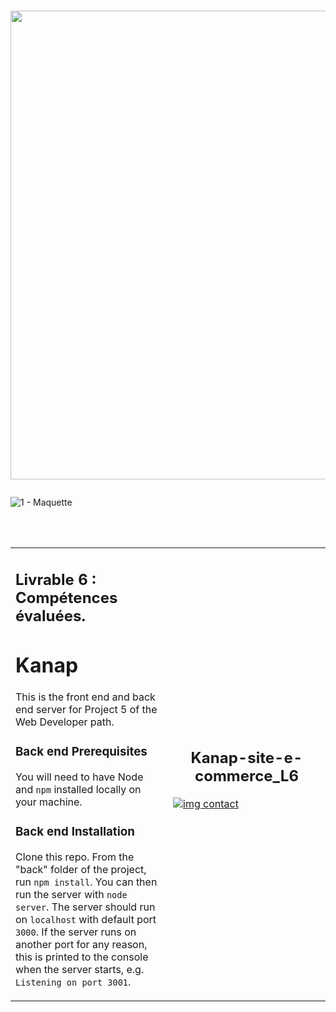 # <p align="center"><a href="https://github.com/franckdun/Learning-plan_Openclassrooms"><img src="https://img.shields.io/badge/🏠-🎓%20Web developer training Openclassrooms 2022%20🎓-F4511E" width="750" ></a></p>

![ 1 - Maquette ]()

<!-- presentation -->
<div align="center">
  <table>
	<tr>
	   <td width="50%"> 
     <h2>Livrable 6 : Compétences évaluées.</h2>
     
# Kanap #

This is the front end and back end server for Project 5 of the Web Developer path.

### Back end Prerequisites ###

You will need to have Node and `npm` installed locally on your machine.

### Back end Installation ###

Clone this repo. From the "back" folder of the project, run `npm install`. You 
can then run the server with `node server`. 
The server should run on `localhost` with default port `3000`. If the
server runs on another port for any reason, this is printed to the
console when the server starts, e.g. `Listening on port 3001`.
	   </td>  
	     <td width="50%">
 <h2 align="center">Kanap-site-e-commerce_L6</h2>
 
[![img contact](https://github.com/franckdun/Kanap-site-e-commerce_L6/blob/main/front/images/logo.png)](https://franckdun.github.io/La_Panthere_L4/la_panthere_agence_web_design.html)
	   </td>  
	 </tr>
 </table>
</div>
